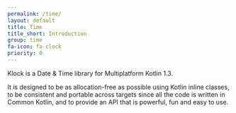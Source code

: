 ```yaml
---
permalink: /time/
layout: default
title: Time
title_short: Introduction
group: time
fa-icon: fa-clock
priority: 0
---
```


Klock is a Date & Time library for Multiplatform Kotlin 1.3.

It is designed to be as allocation-free as possible using Kotlin inline classes,
to be consistent and portable across targets since all the code is written in Common Kotlin,
and to provide an API that is powerful, fun and easy to use.
